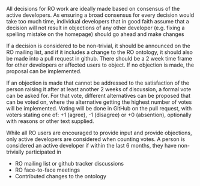 All decisions for RO work are ideally made based on consensus of the active developers. As ensuring a broad consensus for every decision would take too much time, individual developers that in good faith assume that a decision will not result in objections of any other developer (e.g. fixing a spelling mistake on the homepage) should go ahead and make changes

If a decision is considered to be non-trivial, it should be announced on the RO mailing list, and if it includes a change to the RO ontology, it should also be made into a pull request in github. There should be a 2 week time frame for other developers or affected users to object. If no objection is made, the proposal can be implemented.

If an objection is made that cannot be addressed to the satisfaction of the person raising it after at least another 2 weeks of discussion, a formal vote can be asked for. For that vote, different alternatives can be proposed that can be voted on, where the alternative getting the highest number of votes will be implemented. Voting will be done in GitHub on the pull request, with voters stating one of: +1 (agree), -1 (disagree) or +0 (absention), optionally with reasons or other text supplied.

While all RO users are encouraged to provide input and provide objections, only active developers are considered when counting votes. A person is considered an active developer if within the last 6 months, they have non-trivially participated in 
 * RO mailing list or github tracker discussions
 * RO face-to-face meetings 
 * Contributed changes to the ontology
